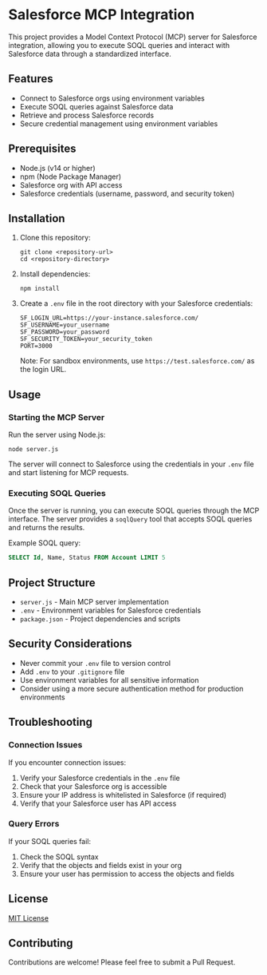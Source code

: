 # Salesforce MCP Integration

This project provides a Model Context Protocol (MCP) server for Salesforce integration, allowing you to execute SOQL queries and interact with Salesforce data through a standardized interface.

## Features

- Connect to Salesforce orgs using environment variables
- Execute SOQL queries against Salesforce data
- Retrieve and process Salesforce records
- Secure credential management using environment variables

## Prerequisites

- Node.js (v14 or higher)
- npm (Node Package Manager)
- Salesforce org with API access
- Salesforce credentials (username, password, and security token)

## Installation

1. Clone this repository:
   ```
   git clone <repository-url>
   cd <repository-directory>
   ```

2. Install dependencies:
   ```
   npm install
   ```

3. Create a `.env` file in the root directory with your Salesforce credentials:
   ```
   SF_LOGIN_URL=https://your-instance.salesforce.com/
   SF_USERNAME=your_username
   SF_PASSWORD=your_password
   SF_SECURITY_TOKEN=your_security_token
   PORT=3000
   ```

   Note: For sandbox environments, use `https://test.salesforce.com/` as the login URL.

## Usage

### Starting the MCP Server

Run the server using Node.js:

```
node server.js
```

The server will connect to Salesforce using the credentials in your `.env` file and start listening for MCP requests.

### Executing SOQL Queries

Once the server is running, you can execute SOQL queries through the MCP interface. The server provides a `soqlQuery` tool that accepts SOQL queries and returns the results.

Example SOQL query:
```sql
SELECT Id, Name, Status FROM Account LIMIT 5
```

## Project Structure

- `server.js` - Main MCP server implementation
- `.env` - Environment variables for Salesforce credentials
- `package.json` - Project dependencies and scripts

## Security Considerations

- Never commit your `.env` file to version control
- Add `.env` to your `.gitignore` file
- Use environment variables for all sensitive information
- Consider using a more secure authentication method for production environments

## Troubleshooting

### Connection Issues

If you encounter connection issues:
1. Verify your Salesforce credentials in the `.env` file
2. Check that your Salesforce org is accessible
3. Ensure your IP address is whitelisted in Salesforce (if required)
4. Verify that your Salesforce user has API access

### Query Errors

If your SOQL queries fail:
1. Check the SOQL syntax
2. Verify that the objects and fields exist in your org
3. Ensure your user has permission to access the objects and fields

## License

[MIT License](LICENSE)

## Contributing

Contributions are welcome! Please feel free to submit a Pull Request. 